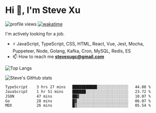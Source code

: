 # Hi 👋, I'm Steve Xu

![profile views](https://komarev.com/ghpvc/?username=nusr&color=green)
[![wakatime](https://wakatime.com/badge/user/0653cda0-f622-4930-8974-c19a957fc488.svg)](https://wakatime.com/@0653cda0-f622-4930-8974-c19a957fc488)

I'm actively looking for a job.

- ⚡ JavaScript, TypeScript, CSS, HTML, React, Vue, Jest, Mocha,
Puppeteer, Node, Golang, Kafka, Cron, MySQL, Redis, ES
- 📫 How to reach me **stevexugc@gmail.com**

![Top Langs](https://github-readme-stats.vercel.app/api/top-langs/?username=nusr&langs_count=8&layout=compact)

![Steve's GitHub stats](https://github-readme-stats.vercel.app/api?username=nusr&show_icons=true)

<!--START_SECTION:waka-->

```txt
TypeScript    3 hrs 27 mins   ███████████░░░░░░░░░░░░░░   44.08 %
JavaScript    1 hr 51 mins    ██████░░░░░░░░░░░░░░░░░░░   23.72 %
JSON          47 mins         ██▓░░░░░░░░░░░░░░░░░░░░░░   10.07 %
Go            28 mins         █▓░░░░░░░░░░░░░░░░░░░░░░░   06.07 %
MDX           26 mins         █▒░░░░░░░░░░░░░░░░░░░░░░░   05.54 %
```

<!--END_SECTION:waka-->
